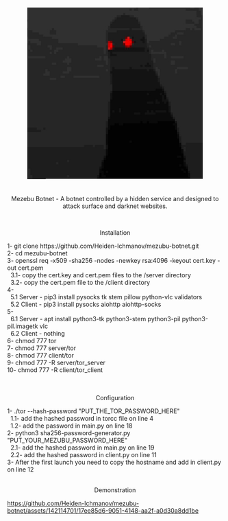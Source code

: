 <p align="center">
  <img height="400px" src="mezubu.jpg" />
  <br>
  <br>
  <br>
   Mezebu Botnet - A botnet controlled by a hidden service and designed to attack surface and darknet websites.

</p>
<br>
<p align="center">
  Installation
</p>
  1- git clone https://github.com/Heiden-Ichmanov/mezubu-botnet.git <br>
  2- cd mezubu-botnet <br>
  3- openssl req -x509 -sha256 -nodes -newkey rsa:4096 -keyout cert.key -out cert.pem<br>
    &nbsp&nbsp3.1- copy the cert.key and cert.pem files to the /server directory<br>
    &nbsp&nbsp3.2- copy the cert.pem file to the /client directory<br>
  4- <br>
    &nbsp&nbsp5.1 Server - pip3 install pysocks tk stem pillow python-vlc validators<br>
    &nbsp&nbsp5.2 Client  - pip3 install pysocks aiohttp aiohttp-socks<br>
  5- <br>
    &nbsp&nbsp6.1 Server - apt install python3-tk python3-stem python3-pil python3-pil.imagetk vlc<br>
    &nbsp&nbsp6.2 Client  - nothing <br>
  6- chmod 777 tor<br>
  7- chmod 777 server/tor<br>
  8- chmod 777 client/tor<br>
  9- chmod 777 -R server/tor_server</br>
  10- chmod 777 -R client/tor_client</br>
  <br><br>
<p align="center">
  Configuration
</p>
  1- ./tor --hash-password "PUT_THE_TOR_PASSWORD_HERE"<br>
    &nbsp&nbsp1.1- add the hashed password in torcc file on line 4<br>
    &nbsp&nbsp1.2- add the password in main.py on line 18<br>
  2- python3 sha256-password-generator.py "PUT_YOUR_MEZUBU_PASSWORD_HERE"<br>
    &nbsp&nbsp2.1- add the hashed password in main.py on line 19<br>
    &nbsp&nbsp2.2- add the hashed password in client.py on line 11<br>
  3- After the first launch you need to copy the hostname and add in client.py on line 12 <br>
<br>
<p align="center">
  Demonstration
</p>





https://github.com/Heiden-Ichmanov/mezubu-botnet/assets/142114701/17ee85d6-9051-4148-aa2f-a0d30a8dd1be

